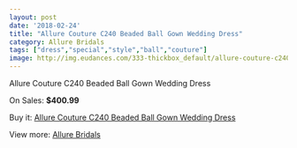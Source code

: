 ```yaml
---
layout: post
date: '2018-02-24'
title: "Allure Couture C240 Beaded Ball Gown Wedding Dress"
category: Allure Bridals
tags: ["dress","special","style","ball","couture"]
image: http://img.eudances.com/333-thickbox_default/allure-couture-c240-beaded-ball-gown-wedding-dress.jpg
---
```

Allure Couture C240 Beaded Ball Gown Wedding Dress

On Sales: **$400.99**
<a href="https://www.eudances.com/en/allure-bridals/103-allure-couture-c240-beaded-ball-gown-wedding-dress.html"><amp-img layout="responsive" width="600" height="600" src="//img.eudances.com/333-thickbox_default/allure-couture-c240-beaded-ball-gown-wedding-dress.jpg" alt="Allure Couture C240 Beaded Ball Gown Wedding Dress 0" /></a>
<a href="https://www.eudances.com/en/allure-bridals/103-allure-couture-c240-beaded-ball-gown-wedding-dress.html"><amp-img layout="responsive" width="600" height="600" src="//img.eudances.com/335-thickbox_default/allure-couture-c240-beaded-ball-gown-wedding-dress.jpg" alt="Allure Couture C240 Beaded Ball Gown Wedding Dress 1" /></a>
<a href="https://www.eudances.com/en/allure-bridals/103-allure-couture-c240-beaded-ball-gown-wedding-dress.html"><amp-img layout="responsive" width="600" height="600" src="//img.eudances.com/334-thickbox_default/allure-couture-c240-beaded-ball-gown-wedding-dress.jpg" alt="Allure Couture C240 Beaded Ball Gown Wedding Dress 2" /></a>

Buy it: [Allure Couture C240 Beaded Ball Gown Wedding Dress](https://www.eudances.com/en/allure-bridals/103-allure-couture-c240-beaded-ball-gown-wedding-dress.html "Allure Couture C240 Beaded Ball Gown Wedding Dress")

View more: [Allure Bridals](https://www.eudances.com/en/2-allure-bridals "Allure Bridals")